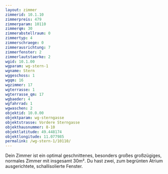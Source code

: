 ```yaml
---
layout: zimmer
zimmerid: 10.1.10
zimmerpreis: 479
zimmerparam: 10110
zimmerqm: 30
zimmerabstellraum: 0
zimmertyp: 4
zimmerschraege: 0
zimmerausrichtung: 7
zimmerfenster: 2
zimmerlautstaerke: 2
wgid: 10.1.00
wgparam: wg-stern-1
wgname: Stern
wggeschoss: 1
wgqm: 16
wgzimmer: 17
wgterrasse: 1
wgterrasse_qm: 17
wgbaeder: 4
wgfahrrad: 1
wgwaschen: 2
objektid: 10.0.00
objektparam: wg-sterngasse
objektstrasse: Vordere Sterngasse
objekthausnummer: 8-10
objektlatitude: 49.448174
objektlongitude: 11.077985
permalink: /wg-stern-1/10110/
---
```

Dein Zimmer ist ein optimal geschnittenes, besonders großes großzügiges, normales Zimmer mit insgesamt 30m². Du hast zwei, zum begrünten Atrium ausgerichtete, schallisolierte Fenster. 